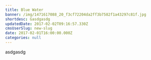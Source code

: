```yaml
---
title: Blue Water
banner: /img/1471617088_20_f3cf72204da2ff3b7582f1a43297c81f.jpg
shortdesc: Gasdgasdg
updatedDate: 2017-02-02T09:16:57.330Z
cmsUserSlug: new-slug
date: 2017-02-01T16:00:00.000Z
categories: null
---
```


asdgasdg
